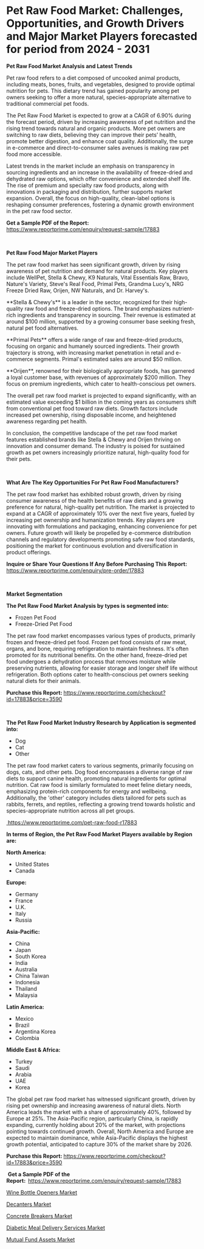<p><h1>Pet Raw Food Market: Challenges, Opportunities, and Growth Drivers and Major Market Players forecasted for period from 2024 - 2031</h1></p><p><strong>Pet Raw Food Market Analysis and Latest Trends</strong></p>
<p><p>Pet raw food refers to a diet composed of uncooked animal products, including meats, bones, fruits, and vegetables, designed to provide optimal nutrition for pets. This dietary trend has gained popularity among pet owners seeking to offer a more natural, species-appropriate alternative to traditional commercial pet foods.</p><p>The Pet Raw Food Market is expected to grow at a CAGR of 6.90% during the forecast period, driven by increasing awareness of pet nutrition and the rising trend towards natural and organic products. More pet owners are switching to raw diets, believing they can improve their pets’ health, promote better digestion, and enhance coat quality. Additionally, the surge in e-commerce and direct-to-consumer sales avenues is making raw pet food more accessible.</p><p>Latest trends in the market include an emphasis on transparency in sourcing ingredients and an increase in the availability of freeze-dried and dehydrated raw options, which offer convenience and extended shelf life. The rise of premium and specialty raw food products, along with innovations in packaging and distribution, further supports market expansion. Overall, the focus on high-quality, clean-label options is reshaping consumer preferences, fostering a dynamic growth environment in the pet raw food sector.</p></p>
<p><strong>Get a Sample PDF of the Report:&nbsp;</strong> <a href="https://www.reportprime.com/enquiry/request-sample/17883?utm_campaign=104&utm_medium=2&utm_source=Github&utm_content=ia&utm_term=20112024&utm_id=pet-raw-food">https://www.reportprime.com/enquiry/request-sample/17883</a></p>
<p>&nbsp;</p>
<p><strong>Pet Raw Food Major Market Players</strong></p>
<p><p>The pet raw food market has seen significant growth, driven by rising awareness of pet nutrition and demand for natural products. Key players include WellPet, Stella & Chewy, K9 Naturals, Vital Essentials Raw, Bravo, Nature's Variety, Steve's Real Food, Primal Pets, Grandma Lucy's, NRG Freeze Dried Raw, Orijen, NW Naturals, and Dr. Harvey's.</p><p>**Stella & Chewy's** is a leader in the sector, recognized for their high-quality raw food and freeze-dried options. The brand emphasizes nutrient-rich ingredients and transparency in sourcing. Their revenue is estimated at around $100 million, supported by a growing consumer base seeking fresh, natural pet food alternatives.</p><p>**Primal Pets** offers a wide range of raw and freeze-dried products, focusing on organic and humanely sourced ingredients. Their growth trajectory is strong, with increasing market penetration in retail and e-commerce segments. Primal's estimated sales are around $50 million.</p><p>**Orijen**, renowned for their biologically appropriate foods, has garnered a loyal customer base, with revenues of approximately $200 million. They focus on premium ingredients, which cater to health-conscious pet owners.</p><p>The overall pet raw food market is projected to expand significantly, with an estimated value exceeding $1 billion in the coming years as consumers shift from conventional pet food toward raw diets. Growth factors include increased pet ownership, rising disposable income, and heightened awareness regarding pet health.</p><p>In conclusion, the competitive landscape of the pet raw food market features established brands like Stella & Chewy and Orijen thriving on innovation and consumer demand. The industry is poised for sustained growth as pet owners increasingly prioritize natural, high-quality food for their pets.</p></p>
<p>&nbsp;</p>
<p><strong>What Are The Key Opportunities For Pet Raw Food Manufacturers?</strong></p>
<p><p>The pet raw food market has exhibited robust growth, driven by rising consumer awareness of the health benefits of raw diets and a growing preference for natural, high-quality pet nutrition. The market is projected to expand at a CAGR of approximately 10% over the next five years, fueled by increasing pet ownership and humanization trends. Key players are innovating with formulations and packaging, enhancing convenience for pet owners. Future growth will likely be propelled by e-commerce distribution channels and regulatory developments promoting safe raw food standards, positioning the market for continuous evolution and diversification in product offerings.</p></p>
<p><strong>Inquire or Share Your Questions If Any Before Purchasing This Report:</strong> <a href="https://www.reportprime.com/enquiry/pre-order/17883?utm_campaign=104&utm_medium=2&utm_source=Github&utm_content=ia&utm_term=20112024&utm_id=pet-raw-food">https://www.reportprime.com/enquiry/pre-order/17883</a></p>
<p>&nbsp;</p>
<p><strong>Market Segmentation</strong></p>
<p><strong>The Pet Raw Food Market Analysis by types is segmented into:</strong></p>
<p><ul><li>Frozen Pet Food</li><li>Freeze-Dried Pet Food</li></ul></p>
<p><p>The pet raw food market encompasses various types of products, primarily frozen and freeze-dried pet food. Frozen pet food consists of raw meat, organs, and bone, requiring refrigeration to maintain freshness. It's often promoted for its nutritional benefits. On the other hand, freeze-dried pet food undergoes a dehydration process that removes moisture while preserving nutrients, allowing for easier storage and longer shelf life without refrigeration. Both options cater to health-conscious pet owners seeking natural diets for their animals.</p></p>
<p><strong>Purchase this Report:&nbsp;</strong><a href="https://www.reportprime.com/checkout?id=17883&price=3590&utm_campaign=104&utm_medium=2&utm_source=Github&utm_content=ia&utm_term=20112024&utm_id=pet-raw-food">https://www.reportprime.com/checkout?id=17883&price=3590</a></p>
<p>&nbsp;</p>
<p><strong>The Pet Raw Food Market Industry Research by Application is segmented into:</strong></p>
<p><ul><li>Dog</li><li>Cat</li><li>Other</li></ul></p>
<p><p>The pet raw food market caters to various segments, primarily focusing on dogs, cats, and other pets. Dog food encompasses a diverse range of raw diets to support canine health, promoting natural ingredients for optimal nutrition. Cat raw food is similarly formulated to meet feline dietary needs, emphasizing protein-rich components for energy and wellbeing. Additionally, the 'other' category includes diets tailored for pets such as rabbits, ferrets, and reptiles, reflecting a growing trend towards holistic and species-appropriate nutrition across all pet groups.</p></p>
<p><a href="https://www.reportprime.com/pet-raw-food-r17883?utm_campaign=104&utm_medium=2&utm_source=Github&utm_content=ia&utm_term=20112024&utm_id=pet-raw-food">&nbsp;https://www.reportprime.com/pet-raw-food-r17883</a></p>
<p><strong>In terms of Region, the Pet Raw Food Market Players available by Region are:</strong></p>
<p>
    <p> <strong> North America: </strong>
        <ul>
            <li>United States</li>
            <li>Canada</li>
        </ul>
        </p> 
    <p> <strong> Europe: </strong>
        <ul>
            <li>Germany</li>
            <li>France</li>
            <li>U.K.</li>
            <li>Italy</li>
            <li>Russia</li>
        </ul>
        </p> 
    <p> <strong> Asia-Pacific: </strong>
        <ul>
            <li>China</li>
            <li>Japan</li>
            <li>South Korea</li>
            <li>India</li>
            <li>Australia</li>
            <li>China Taiwan</li>
            <li>Indonesia</li>
            <li>Thailand</li>
            <li>Malaysia</li>
        </ul>
        </p> 
    <p> <strong> Latin America: </strong>
        <ul>
            <li>Mexico</li>
            <li>Brazil</li>
            <li>Argentina Korea</li>
            <li>Colombia</li>
        </ul>
        </p> 
    <p> <strong> Middle East & Africa: </strong>
        <ul>
            <li>Turkey</li>
            <li>Saudi</li>
            <li>Arabia</li>
            <li>UAE</li>
            <li>Korea</li>
        </ul>
    </p>
    </p>
<p><p>The global pet raw food market has witnessed significant growth, driven by rising pet ownership and increasing awareness of natural diets. North America leads the market with a share of approximately 40%, followed by Europe at 25%. The Asia-Pacific region, particularly China, is rapidly expanding, currently holding about 20% of the market, with projections pointing towards continued growth. Overall, North America and Europe are expected to maintain dominance, while Asia-Pacific displays the highest growth potential, anticipated to capture 30% of the market share by 2026.</p></p>
<p><strong>Purchase this Report: </strong><a href="https://www.reportprime.com/checkout?id=17883&price=3590&utm_campaign=104&utm_medium=2&utm_source=Github&utm_content=ia&utm_term=20112024&utm_id=pet-raw-food">https://www.reportprime.com/checkout?id=17883&price=3590</a></p>
<p>&nbsp;<strong>Get a Sample PDF of the Report:&nbsp;&nbsp;</strong><a href="https://www.reportprime.com/enquiry/request-sample/17883?utm_campaign=104&utm_medium=2&utm_source=Github&utm_content=ia&utm_term=20112024&utm_id=pet-raw-food">https://www.reportprime.com/enquiry/request-sample/17883</a></p>
<p><strong></strong></p>
<p><p><a href="https://www.linkedin.com/pulse/competitive-intelligence-wine-bottle-openers-market-key-players-p0vje?utm_campaign=104&utm_medium=2&utm_source=Github&utm_content=ia&utm_term=20112024&utm_id=pet-raw-food">Wine Bottle Openers Market</a></p><p><a href="https://www.linkedin.com/pulse/decanters-market-emerging-trends-future-prospects-yitoe?utm_campaign=104&utm_medium=2&utm_source=Github&utm_content=ia&utm_term=20112024&utm_id=pet-raw-food">Decanters Market</a></p><p><a href="https://www.linkedin.com/pulse/concrete-breakers-market-regional-outlook-competition-2024-2031-cjwie?utm_campaign=104&utm_medium=2&utm_source=Github&utm_content=ia&utm_term=20112024&utm_id=pet-raw-food">Concrete Breakers Market</a></p><p><a href="https://issuu.com/reportprime-2/docs/diabetic-meal-delivery-services-mar_00d904e09c4f40?utm_campaign=104&utm_medium=2&utm_source=Github&utm_content=ia&utm_term=20112024&utm_id=pet-raw-food">Diabetic Meal Delivery Services Market</a></p><p><a href="https://issuu.com/reportprime-2/docs/mutual-fund-assets-market-size-2030_311b05584280f6?utm_campaign=104&utm_medium=2&utm_source=Github&utm_content=ia&utm_term=20112024&utm_id=pet-raw-food">Mutual Fund Assets Market</a></p></p>